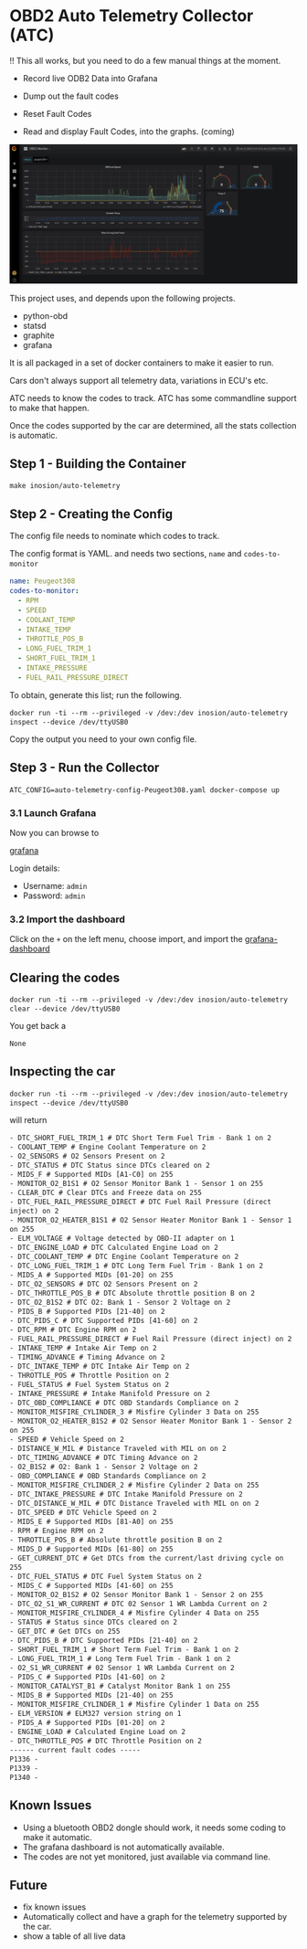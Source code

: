 # OBD2 Auto Telemetry Collector (ATC)


!! This all works, but you need to do a few manual things at the moment.

* Record live ODB2 Data into Grafana
* Dump out the fault codes
* Reset Fault Codes

* Read and display Fault Codes, into the graphs. (coming)

![screenshot-1](images/grafana-screenshot-1.png)

This project uses, and depends upon the following projects.

- python-obd
- statsd
- graphite
- grafana

It is all packaged in a set of docker containers to make it easier to run.

Cars don't always support all telemetry data, variations in ECU's etc.

ATC needs to know the codes to track. 
ATC has some commandline support to make that happen.

Once the codes supported by the car are determined, all the stats collection is automatic. 

## Step 1 - Building the Container

```
make inosion/auto-telemetry
```

## Step 2 - Creating the Config

The config file needs to nominate which codes to track.

The config format is YAML. and needs two sections, `name` and `codes-to-monitor`
```yaml
name: Peugeot308
codes-to-monitor:
  - RPM
  - SPEED
  - COOLANT_TEMP
  - INTAKE_TEMP
  - THROTTLE_POS_B
  - LONG_FUEL_TRIM_1
  - SHORT_FUEL_TRIM_1
  - INTAKE_PRESSURE
  - FUEL_RAIL_PRESSURE_DIRECT
```
To obtain, generate this list; run the following. 

```
docker run -ti --rm --privileged -v /dev:/dev inosion/auto-telemetry inspect --device /dev/ttyUSB0
```

Copy the output you need to your own config file.

## Step 3 - Run the Collector

```
ATC_CONFIG=auto-telemetry-config-Peugeot308.yaml docker-compose up
```

### 3.1 Launch Grafana

Now you can browse to 

[grafana](http://localhost:3000)

Login details:
- Username: `admin`
- Password: `admin`

### 3.2 Import the dashboard

Click on the `+` on the left menu, choose import, and import the [grafana-dashboard](grafana/OBD2-Monitor-1592132703021.json)

## Clearing the codes

```
docker run -ti --rm --privileged -v /dev:/dev inosion/auto-telemetry clear --device /dev/ttyUSB0
```
You get back a 
```
None
```

## Inspecting the car
```
docker run -ti --rm --privileged -v /dev:/dev inosion/auto-telemetry inspect --device /dev/ttyUSB0
```
will return 
```
- DTC_SHORT_FUEL_TRIM_1 # DTC Short Term Fuel Trim - Bank 1 on 2
- COOLANT_TEMP # Engine Coolant Temperature on 2
- O2_SENSORS # O2 Sensors Present on 2
- DTC_STATUS # DTC Status since DTCs cleared on 2
- MIDS_F # Supported MIDs [A1-C0] on 255
- MONITOR_O2_B1S1 # O2 Sensor Monitor Bank 1 - Sensor 1 on 255
- CLEAR_DTC # Clear DTCs and Freeze data on 255
- DTC_FUEL_RAIL_PRESSURE_DIRECT # DTC Fuel Rail Pressure (direct inject) on 2
- MONITOR_O2_HEATER_B1S1 # O2 Sensor Heater Monitor Bank 1 - Sensor 1 on 255
- ELM_VOLTAGE # Voltage detected by OBD-II adapter on 1
- DTC_ENGINE_LOAD # DTC Calculated Engine Load on 2
- DTC_COOLANT_TEMP # DTC Engine Coolant Temperature on 2
- DTC_LONG_FUEL_TRIM_1 # DTC Long Term Fuel Trim - Bank 1 on 2
- MIDS_A # Supported MIDs [01-20] on 255
- DTC_O2_SENSORS # DTC O2 Sensors Present on 2
- DTC_THROTTLE_POS_B # DTC Absolute throttle position B on 2
- DTC_O2_B1S2 # DTC O2: Bank 1 - Sensor 2 Voltage on 2
- PIDS_B # Supported PIDs [21-40] on 2
- DTC_PIDS_C # DTC Supported PIDs [41-60] on 2
- DTC_RPM # DTC Engine RPM on 2
- FUEL_RAIL_PRESSURE_DIRECT # Fuel Rail Pressure (direct inject) on 2
- INTAKE_TEMP # Intake Air Temp on 2
- TIMING_ADVANCE # Timing Advance on 2
- DTC_INTAKE_TEMP # DTC Intake Air Temp on 2
- THROTTLE_POS # Throttle Position on 2
- FUEL_STATUS # Fuel System Status on 2
- INTAKE_PRESSURE # Intake Manifold Pressure on 2
- DTC_OBD_COMPLIANCE # DTC OBD Standards Compliance on 2
- MONITOR_MISFIRE_CYLINDER_3 # Misfire Cylinder 3 Data on 255
- MONITOR_O2_HEATER_B1S2 # O2 Sensor Heater Monitor Bank 1 - Sensor 2 on 255
- SPEED # Vehicle Speed on 2
- DISTANCE_W_MIL # Distance Traveled with MIL on on 2
- DTC_TIMING_ADVANCE # DTC Timing Advance on 2
- O2_B1S2 # O2: Bank 1 - Sensor 2 Voltage on 2
- OBD_COMPLIANCE # OBD Standards Compliance on 2
- MONITOR_MISFIRE_CYLINDER_2 # Misfire Cylinder 2 Data on 255
- DTC_INTAKE_PRESSURE # DTC Intake Manifold Pressure on 2
- DTC_DISTANCE_W_MIL # DTC Distance Traveled with MIL on on 2
- DTC_SPEED # DTC Vehicle Speed on 2
- MIDS_E # Supported MIDs [81-A0] on 255
- RPM # Engine RPM on 2
- THROTTLE_POS_B # Absolute throttle position B on 2
- MIDS_D # Supported MIDs [61-80] on 255
- GET_CURRENT_DTC # Get DTCs from the current/last driving cycle on 255
- DTC_FUEL_STATUS # DTC Fuel System Status on 2
- MIDS_C # Supported MIDs [41-60] on 255
- MONITOR_O2_B1S2 # O2 Sensor Monitor Bank 1 - Sensor 2 on 255
- DTC_O2_S1_WR_CURRENT # DTC 02 Sensor 1 WR Lambda Current on 2
- MONITOR_MISFIRE_CYLINDER_4 # Misfire Cylinder 4 Data on 255
- STATUS # Status since DTCs cleared on 2
- GET_DTC # Get DTCs on 255
- DTC_PIDS_B # DTC Supported PIDs [21-40] on 2
- SHORT_FUEL_TRIM_1 # Short Term Fuel Trim - Bank 1 on 2
- LONG_FUEL_TRIM_1 # Long Term Fuel Trim - Bank 1 on 2
- O2_S1_WR_CURRENT # 02 Sensor 1 WR Lambda Current on 2
- PIDS_C # Supported PIDs [41-60] on 2
- MONITOR_CATALYST_B1 # Catalyst Monitor Bank 1 on 255
- MIDS_B # Supported MIDs [21-40] on 255
- MONITOR_MISFIRE_CYLINDER_1 # Misfire Cylinder 1 Data on 255
- ELM_VERSION # ELM327 version string on 1
- PIDS_A # Supported PIDs [01-20] on 2
- ENGINE_LOAD # Calculated Engine Load on 2
- DTC_THROTTLE_POS # DTC Throttle Position on 2
------ current fault codes -----
P1336 - 
P1339 - 
P1340 - 
```

## Known Issues
- Using a bluetooth OBD2 dongle should work, it needs some coding to make it automatic.
- The grafana dashboard is not automatically available.
- The codes are not yet monitored, just available via command line.

## Future
- fix known issues
- Automatically collect and have a graph for the telemetry supported by the car. 
- show a table of all live data